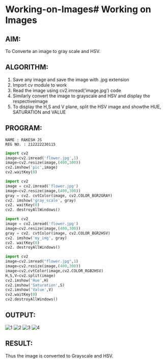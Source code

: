 # Working-on-Images# Working on Images
## AIM:
To Converte an image to gray scale and HSV.

## ALGORITHM:
1. Save any image and save the image with .jpg extension
2. Import cv module to work
3. Read the image using cv2.imread(‘image.jpg’) code
4. Similarly convert the image to grayscale and HSV and display the respectiveimage
5. To display the H,S and V plane, split the HSV image and showthe HUE, SATURATION and VALUE

## PROGRAM:
```
NAME : RAKESH JS
REG NO. : 212222230115
```
```python
import cv2
image=cv2.imread('flower.jpg',1)
image=cv2.resize(image,(400,300))
cv2.imshow('pic',image)
cv2.waitKey(0)
```
```python
import cv2
image = cv2.imread('flower.jpg')
image=cv2.resize(image,(400,300))
gray = cv2. cvtColor(image, cv2.COLOR_BGR2GRAY)
cv2. imshow('gray_scale', gray)
cv2. waitKey(0)
cv2. destroyAllWindows()
```
```python
import cv2
image = cv2.imread('flower.jpg')
image=cv2.resize(image,(400,300))
gray = cv2. cvtColor(image, cv2.COLOR_BGR2HSV)
cv2. imshow('my_img', gray)
cv2. waitKey(0)
cv2. destroyAllWindows()
```
```python
import cv2
image=cv2.imread("flower.jpg",1)
image=cv2.resize(image,(400,300))
image=cv2.cvtColor(image,cv2.COLOR_RGB2HSV)
H,S,V=cv2.split(image)
cv2.imshow('Hue',H)
cv2.imshow('Saturation',S)
cv2.imshow('Value',V)
cv2.waitKey(0)
cv2.destroyAllWindows()
```
## OUTPUT:
![1](https://github.com/sivaram-R/diptworkshop/assets/121165794/1a131139-a60d-400a-a6af-bcc1e994ee7a)
![2](https://github.com/sivaram-R/diptworkshop/assets/121165794/d515794b-f015-4baa-a8bd-4e4f78eb66df)
![3](https://github.com/sivaram-R/diptworkshop/assets/121165794/111b5593-b0b2-4e23-bf00-1456cf325dd1)
![4](https://github.com/sivaram-R/diptworkshop/assets/121165794/b05f9d1e-bb86-4dbd-be9a-f9bd1771f480)

## RESULT:
Thus the image is converted to Grayscale and HSV.

